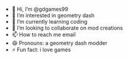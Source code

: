 - 👋 Hi, I’m @gdgames99
- 👀 I’m interested in geometry dash
- 🌱 I’m currently learning coding
- 💞️ I’m looking to collaborate on mod creations
- 📫 How to reach me email
- 😄 Pronouns: a geometry dash modder
- ⚡ Fun fact: i love games

<!---
gdgames99/gdgames99 is a ✨ special ✨ repository because its `README.md` (this file) appears on your GitHub profile.
You can click the Preview link to take a look at your changes.
--->
